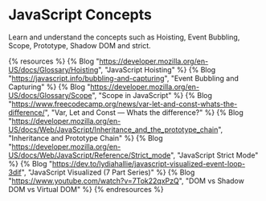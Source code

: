 # JavaScript Concepts

Learn and understand the concepts such as Hoisting, Event Bubbling, Scope, Prototype, Shadow DOM and strict.

{% resources %}
  {% Blog "https://developer.mozilla.org/en-US/docs/Glossary/Hoisting", "JavaScript Hoisting" %}
  {% Blog "https://javascript.info/bubbling-and-capturing", "Event Bubbling and Capturing" %}
  {% Blog "https://developer.mozilla.org/en-US/docs/Glossary/Scope", "Scope in JavaScript" %}
  {% Blog "https://www.freecodecamp.org/news/var-let-and-const-whats-the-difference/", "Var, Let and Const — Whats the difference?" %}
  {% Blog "https://developer.mozilla.org/en-US/docs/Web/JavaScript/Inheritance_and_the_prototype_chain", "Inheritance and Prototype Chain" %}
  {% Blog "https://developer.mozilla.org/en-US/docs/Web/JavaScript/Reference/Strict_mode", "JavaScript Strict Mode" %}
  {% Blog "https://dev.to/lydiahallie/javascript-visualized-event-loop-3dif", "JavaScript Visualized (7 Part Series)" %}
  {% Blog "https://www.youtube.com/watch?v=7Tok22qxPzQ", "DOM vs Shadow DOM vs Virtual DOM" %}
{% endresources %}
